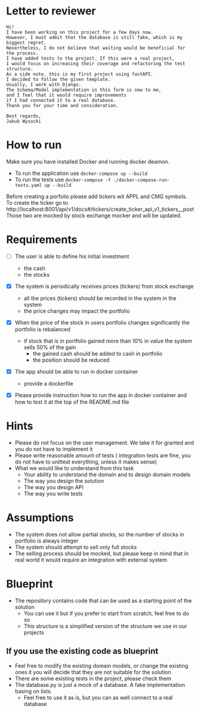 # Letter to reviewer
```
Hi!
I have been working on this project for a few days now. 
However, I must admit that the database is still fake, which is my biggest regret. 
Nevertheless, I do not believe that waiting would be beneficial for the process.
I have added tests to the project. If this were a real project, 
I would focus on increasing their coverage and refactoring the test structure.
As a side note, this is my first project using fastAPI. 
I decided to follow the given template. 
Usually, I work with Django. 
The Schema/Model implementation in this form is new to me, 
and I feel that it would require improvements 
if I had connected it to a real database.
Thank you for your time and consideration.

Best regards,
Jakub Wysocki
```

# How to run
Make sure you have installed Docker and running docker deamon.
  - To run the application use `docker-compose up --build`
  - To run the tests use `docker-compose -f ./docker-compose-run-tests.yaml up --build`

Before creating a porfolio please add tickers wit APPL and CMG symbols.
To create the ticker go to http://localhost:8001/api/v1/docs#/tickers/create_ticker_api_v1_tickers__post 
Those two are mocked by stock exchange mocker and will be updated.
# Requirements

- [ ] The user is able to define his initial investment
  - the cash
  - the stocks

- [x] The system is periodically receives prices (tickers) from stock exchange
  - all the prices (tickers) should be recorded in the system in the system
  - the price changes may impact the portfolio
    
- [x] When the price of the stock in users portfolio changes significantly the portfolio is rebalanced
  - if stock that is in portfolio gained more than 10% in value the system sells 50% of the gain
    - the gained cash should be added to cash in portfolio
    - the position should be reduced
    
- [x] The app should be able to run in docker container
  - provide a dockerfile
  
 - [x] Please provide instruction how to run the app in docker container and how to test it at the top of the README.md file 

# Hints
- Please do not focus on the user management. We take it for granted and you do not have to implement it
- Please write reasonable amount of tests ( integration tests are fine, you do not have to unittest everything, unless it makes sense)
- What we would like to understand from this task
  - Your ability to understand the domain and to design domain models
  - The way you design the solution
  - The way you design API
  - The way you write tests

# Assumptions
- The system does not allow partial stocks, so the number of stocks in portfolio is always integer
- The system should attempt to sell only full stocks
- The selling process should be mocked, but please keep in mind that in real world it would require an integration with external system


# Blueprint
- The repository contains code that can be used as a starting point of the solution
  - You can use it but if you prefer to start from scratch, feel free to do so
  - This structure is a simplified version of the structure we use in our projects

## If you use the existing code as blueprint
- Feel free to modify the existing domain models, or change the existing ones it you will decide that they are not suitable for the solution
- There are some existing tests in the project, please check them 
- The database.py is just a mock of a database. A fake implementation basing on lists.
  - Feel free to use it as is, but you can as well connect to a real database